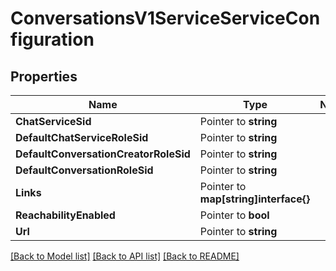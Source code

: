 # ConversationsV1ServiceServiceConfiguration

## Properties
Name | Type | Notes
------------ | ------------- | -------------
**ChatServiceSid** | Pointer to **string** | 
**DefaultChatServiceRoleSid** | Pointer to **string** | 
**DefaultConversationCreatorRoleSid** | Pointer to **string** | 
**DefaultConversationRoleSid** | Pointer to **string** | 
**Links** | Pointer to **map[string]interface{}** | 
**ReachabilityEnabled** | Pointer to **bool** | 
**Url** | Pointer to **string** | 

[[Back to Model list]](../README.md#documentation-for-models) [[Back to API list]](../README.md#documentation-for-api-endpoints) [[Back to README]](../README.md)


